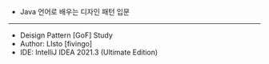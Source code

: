 * Java 언어로 배우는 디자인 패턴 입문
<hr/>

* Deisign Pattern [GoF] Study
* Author: LIsto [fivingo]
* IDE: IntelliJ IDEA 2021.3 (Ultimate Edition)    
